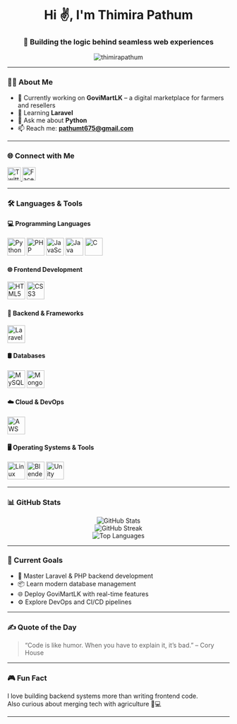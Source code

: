 <h1 align="center">Hi ✌, I'm Thimira Pathum</h1>
<h3 align="center">🤖 Building the logic behind seamless web experiences</h3>

<p align="center">
  <img src="https://komarev.com/ghpvc/?username=thimirapathum&label=Profile%20views&color=0e75b6&style=flat" alt="thimirapathum" />
</p>

---

### 🧑‍💻 About Me

- 🔭 Currently working on **GoviMartLK** – a digital marketplace for farmers and resellers  
- 🌱 Learning **Laravel**  
- 💬 Ask me about **Python**  
- 📫 Reach me: **pathumt675@gmail.com**

---

### 🌐 Connect with Me

<p align="left">
  <a href="https://twitter.com/pathumkasthuri2" target="_blank">
    <img src="https://cdn.jsdelivr.net/gh/devicons/devicon/icons/twitter/twitter-original.svg" width="30" alt="Twitter"/>
  </a>
  <a href="https://fb.com/thimira.pathum.2025" target="_blank">
    <img src="https://cdn.jsdelivr.net/gh/devicons/devicon/icons/facebook/facebook-original.svg" width="30" alt="Facebook"/>
  </a>
</p>

---

### 🛠️ Languages & Tools

#### 💻 Programming Languages
<p>
  <img src="https://cdn.jsdelivr.net/gh/devicons/devicon/icons/python/python-original.svg" width="40" alt="Python"/>
  <img src="https://cdn.jsdelivr.net/gh/devicons/devicon/icons/php/php-original.svg" width="40" alt="PHP"/>
  <img src="https://cdn.jsdelivr.net/gh/devicons/devicon/icons/javascript/javascript-original.svg" width="40" alt="JavaScript"/>
  <img src="https://cdn.jsdelivr.net/gh/devicons/devicon/icons/java/java-original.svg" width="40" alt="Java"/>
  <img src="https://cdn.jsdelivr.net/gh/devicons/devicon/icons/c/c-original.svg" width="40" alt="C"/>
</p>

#### 🌐 Frontend Development
<p>
  <img src="https://cdn.jsdelivr.net/gh/devicons/devicon/icons/html5/html5-original-wordmark.svg" width="40" alt="HTML5"/>
  <img src="https://cdn.jsdelivr.net/gh/devicons/devicon/icons/css3/css3-original-wordmark.svg" width="40" alt="CSS3"/>
</p>

#### 🧩 Backend & Frameworks
<p>
  <img src="https://cdn.jsdelivr.net/gh/devicons/devicon/icons/laravel/laravel-plain-wordmark.svg" width="40" alt="Laravel"/>
</p>

#### 🛢️ Databases
<p>
  <img src="https://cdn.jsdelivr.net/gh/devicons/devicon/icons/mysql/mysql-original-wordmark.svg" width="40" alt="MySQL"/>
  <img src="https://cdn.jsdelivr.net/gh/devicons/devicon/icons/mongodb/mongodb-original-wordmark.svg" width="40" alt="MongoDB"/>
</p>

#### ☁️ Cloud & DevOps
<p>
  <img src="https://cdn.jsdelivr.net/gh/devicons/devicon/icons/amazonwebservices/amazonwebservices-original-wordmark.svg" width="40" alt="AWS"/>
</p>

#### 🖥️ Operating Systems & Tools
<p>
  <img src="https://cdn.jsdelivr.net/gh/devicons/devicon/icons/linux/linux-original.svg" width="40" alt="Linux"/>
  <img src="https://cdn.jsdelivr.net/gh/devicons/devicon/icons/blender/blender-original.svg" width="40" alt="Blender"/>
  <img src="https://www.vectorlogo.zone/logos/unity3d/unity3d-icon.svg" width="40" alt="Unity"/>
</p>

---

### 📊 GitHub Stats

<p align="center">
  <img src="https://github-readme-stats.vercel.app/api?username=thimirapathum&show_icons=true&theme=tokyonight" alt="GitHub Stats"/>
  <br>
  <img src="https://github-readme-streak-stats.herokuapp.com/?user=thimirapathum&theme=tokyonight" alt="GitHub Streak"/>
  <br>
  <img src="https://github-readme-stats.vercel.app/api/top-langs/?username=thimirapathum&layout=compact&theme=tokyonight" alt="Top Languages"/>
</p>

---

### 🎯 Current Goals

- 🌿 Master Laravel & PHP backend development  
- 📦 Learn modern database management  
- 🌐 Deploy GoviMartLK with real-time features  
- ⚙️ Explore DevOps and CI/CD pipelines  

---

### ✍️ Quote of the Day

> “Code is like humor. When you have to explain it, it’s bad.” – Cory House

---

### 🎮 Fun Fact

I love building backend systems more than writing frontend code.  
Also curious about merging tech with agriculture 🌾💻

---
